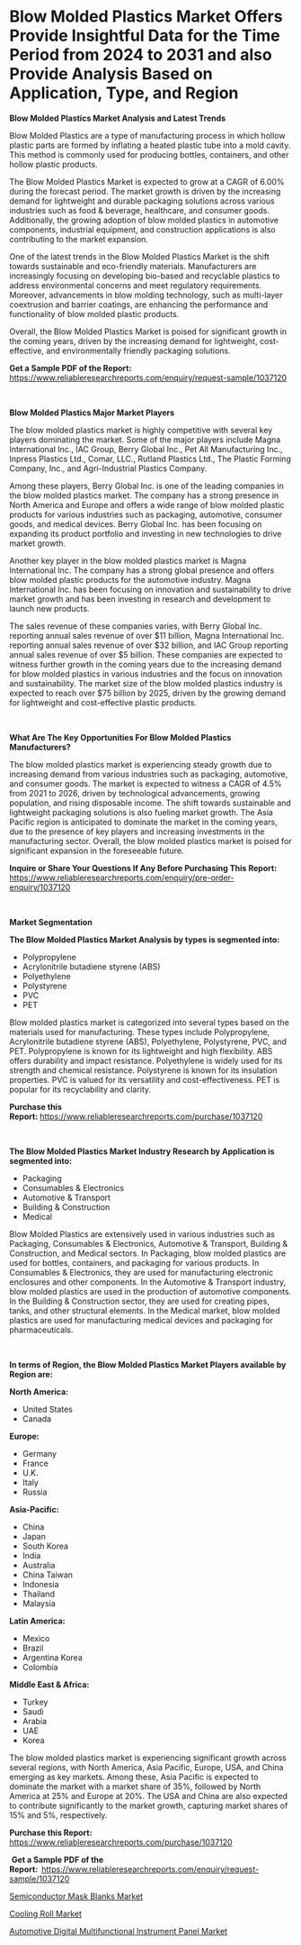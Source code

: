 <p><h1>Blow Molded Plastics Market Offers Provide Insightful Data for the Time Period from 2024 to 2031 and also Provide Analysis Based on Application, Type, and Region</h1></p><p><strong>Blow Molded Plastics Market Analysis and Latest Trends</strong></p>
<p><p>Blow Molded Plastics are a type of manufacturing process in which hollow plastic parts are formed by inflating a heated plastic tube into a mold cavity. This method is commonly used for producing bottles, containers, and other hollow plastic products.</p><p>The Blow Molded Plastics Market is expected to grow at a CAGR of 6.00% during the forecast period. The market growth is driven by the increasing demand for lightweight and durable packaging solutions across various industries such as food & beverage, healthcare, and consumer goods. Additionally, the growing adoption of blow molded plastics in automotive components, industrial equipment, and construction applications is also contributing to the market expansion.</p><p>One of the latest trends in the Blow Molded Plastics Market is the shift towards sustainable and eco-friendly materials. Manufacturers are increasingly focusing on developing bio-based and recyclable plastics to address environmental concerns and meet regulatory requirements. Moreover, advancements in blow molding technology, such as multi-layer coextrusion and barrier coatings, are enhancing the performance and functionality of blow molded plastic products.</p><p>Overall, the Blow Molded Plastics Market is poised for significant growth in the coming years, driven by the increasing demand for lightweight, cost-effective, and environmentally friendly packaging solutions.</p></p>
<p><strong>Get a Sample PDF of the Report:&nbsp;</strong> <a href="https://www.reliableresearchreports.com/enquiry/request-sample/1037120">https://www.reliableresearchreports.com/enquiry/request-sample/1037120</a></p>
<p>&nbsp;</p>
<p><strong>Blow Molded Plastics Major Market Players</strong></p>
<p><p>The blow molded plastics market is highly competitive with several key players dominating the market. Some of the major players include Magna International Inc., IAC Group, Berry Global Inc., Pet All Manufacturing Inc., Inpress Plastics Ltd., Comar, LLC., Rutland Plastics Ltd., The Plastic Forming Company, Inc., and Agri-Industrial Plastics Company.</p><p>Among these players, Berry Global Inc. is one of the leading companies in the blow molded plastics market. The company has a strong presence in North America and Europe and offers a wide range of blow molded plastic products for various industries such as packaging, automotive, consumer goods, and medical devices. Berry Global Inc. has been focusing on expanding its product portfolio and investing in new technologies to drive market growth.</p><p>Another key player in the blow molded plastics market is Magna International Inc. The company has a strong global presence and offers blow molded plastic products for the automotive industry. Magna International Inc. has been focusing on innovation and sustainability to drive market growth and has been investing in research and development to launch new products.</p><p>The sales revenue of these companies varies, with Berry Global Inc. reporting annual sales revenue of over $11 billion, Magna International Inc. reporting annual sales revenue of over $32 billion, and IAC Group reporting annual sales revenue of over $5 billion. These companies are expected to witness further growth in the coming years due to the increasing demand for blow molded plastics in various industries and the focus on innovation and sustainability. The market size of the blow molded plastics industry is expected to reach over $75 billion by 2025, driven by the growing demand for lightweight and cost-effective plastic products.</p></p>
<p>&nbsp;</p>
<p><strong>What Are The Key Opportunities For Blow Molded Plastics Manufacturers?</strong></p>
<p><p>The blow molded plastics market is experiencing steady growth due to increasing demand from various industries such as packaging, automotive, and consumer goods. The market is expected to witness a CAGR of 4.5% from 2021 to 2026, driven by technological advancements, growing population, and rising disposable income. The shift towards sustainable and lightweight packaging solutions is also fueling market growth. The Asia Pacific region is anticipated to dominate the market in the coming years, due to the presence of key players and increasing investments in the manufacturing sector. Overall, the blow molded plastics market is poised for significant expansion in the foreseeable future.</p></p>
<p><strong>Inquire or Share Your Questions If Any Before Purchasing This Report:</strong> <a href="https://www.reliableresearchreports.com/enquiry/pre-order-enquiry/1037120">https://www.reliableresearchreports.com/enquiry/pre-order-enquiry/1037120</a></p>
<p>&nbsp;</p>
<p><strong>Market Segmentation</strong></p>
<p><strong>The Blow Molded Plastics Market Analysis by types is segmented into:</strong></p>
<p><ul><li>Polypropylene</li><li>Acrylonitrile butadiene styrene (ABS)</li><li>Polyethylene</li><li>Polystyrene</li><li>PVC</li><li>PET</li></ul></p>
<p><p>Blow molded plastics market is categorized into several types based on the materials used for manufacturing. These types include Polypropylene, Acrylonitrile butadiene styrene (ABS), Polyethylene, Polystyrene, PVC, and PET. Polypropylene is known for its lightweight and high flexibility. ABS offers durability and impact resistance. Polyethylene is widely used for its strength and chemical resistance. Polystyrene is known for its insulation properties. PVC is valued for its versatility and cost-effectiveness. PET is popular for its recyclability and clarity.</p></p>
<p><strong>Purchase this Report:&nbsp;</strong><a href="https://www.reliableresearchreports.com/purchase/1037120">https://www.reliableresearchreports.com/purchase/1037120</a></p>
<p>&nbsp;</p>
<p><strong>The Blow Molded Plastics Market Industry Research by Application is segmented into:</strong></p>
<p><ul><li>Packaging</li><li>Consumables & Electronics</li><li>Automotive & Transport</li><li>Building & Construction</li><li>Medical</li></ul></p>
<p><p>Blow Molded Plastics are extensively used in various industries such as Packaging, Consumables & Electronics, Automotive & Transport, Building & Construction, and Medical sectors. In Packaging, blow molded plastics are used for bottles, containers, and packaging for various products. In Consumables & Electronics, they are used for manufacturing electronic enclosures and other components. In the Automotive & Transport industry, blow molded plastics are used in the production of automotive components. In the Building & Construction sector, they are used for creating pipes, tanks, and other structural elements. In the Medical market, blow molded plastics are used for manufacturing medical devices and packaging for pharmaceuticals.</p></p>
<p>&nbsp;</p>
<p><strong>In terms of Region, the Blow Molded Plastics Market Players available by Region are:</strong></p>
<p>
    <p> <strong> North America: </strong>
        <ul>
            <li>United States</li>
            <li>Canada</li>
        </ul>
        </p> 
    <p> <strong> Europe: </strong>
        <ul>
            <li>Germany</li>
            <li>France</li>
            <li>U.K.</li>
            <li>Italy</li>
            <li>Russia</li>
        </ul>
        </p> 
    <p> <strong> Asia-Pacific: </strong>
        <ul>
            <li>China</li>
            <li>Japan</li>
            <li>South Korea</li>
            <li>India</li>
            <li>Australia</li>
            <li>China Taiwan</li>
            <li>Indonesia</li>
            <li>Thailand</li>
            <li>Malaysia</li>
        </ul>
        </p> 
    <p> <strong> Latin America: </strong>
        <ul>
            <li>Mexico</li>
            <li>Brazil</li>
            <li>Argentina Korea</li>
            <li>Colombia</li>
        </ul>
        </p> 
    <p> <strong> Middle East & Africa: </strong>
        <ul>
            <li>Turkey</li>
            <li>Saudi</li>
            <li>Arabia</li>
            <li>UAE</li>
            <li>Korea</li>
        </ul>
    </p>
    </p>
<p><p>The blow molded plastics market is experiencing significant growth across several regions, with North America, Asia Pacific, Europe, USA, and China emerging as key markets. Among these, Asia Pacific is expected to dominate the market with a market share of 35%, followed by North America at 25% and Europe at 20%. The USA and China are also expected to contribute significantly to the market growth, capturing market shares of 15% and 5%, respectively.</p></p>
<p><strong>Purchase this Report: </strong><a href="https://www.reliableresearchreports.com/purchase/1037120">https://www.reliableresearchreports.com/purchase/1037120</a></p>
<p>&nbsp;<strong>Get a Sample PDF of the Report:&nbsp;&nbsp;</strong><a href="https://www.reliableresearchreports.com/enquiry/request-sample/1037120">https://www.reliableresearchreports.com/enquiry/request-sample/1037120</a></p>
<p><strong></strong></p>
<p><p><a href="https://view.publitas.com/reportprime-1/semiconductor-mask-blanks-market-a-comprehensive-report-of-its-market-share-growth-trends-2023-2030/">Semiconductor Mask Blanks Market</a></p><p><a href="https://view.publitas.com/reportprime-1/cooling-roll-market-research-report-forecasted-for-period-from-2023-2030-by-market-type-market-application-and-region/">Cooling Roll Market</a></p><p><a href="https://view.publitas.com/reportprime-1/automotive-digital-multifunctional-instrument-panel-market-with-the-goal-of-estimating-the-market-size-and-future-growth-potential-of-various-market-segments-based-on-component-applications-end-user-and-region/">Automotive Digital Multifunctional Instrument Panel Market</a></p></p>